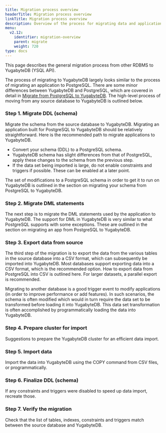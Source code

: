 ```yaml
---
title: Migration process overview
headerTitle: Migration process overview
linkTitle: Migration process overview
description: Overview of the process for migrating data and applications from other databases to YugabyteDB.
menu:
  v2.12:
    identifier: migration-overview
    parent: migrate
    weight: 720
type: docs
---
```


This page describes the general migration process from other RDBMS to YugabyteDB (YSQL API).

The process of migrating to YugabyteDB largely looks similar to the process of migrating an application to PostgreSQL. There are some minor differences between YugabyteDB and PostgreSQL, which are covered in detail in [Migrate from PostgreSQL to YugabyteDB](../migrate-from-postgresql). The high-level process of moving from any source database to YugabyteDB is outlined below.

### Step 1. Migrate DDL (schema)

Migrate the schema from the source database to YugabyteDB. Migrating an application built for PostgreSQL to YugabyteDB should be relatively straightforward. Here is the recommended path to migrate applications to YugabyteDB.
* Convert your schema (DDL) to a PostgreSQL schema.
* YugabyteDB schema has slight differences from that of PostgreSQL, apply these changes to the schema from the previous step.
* If  the data set being imported is large, do not enable constraints and triggers if possible. These can be enabled at a later point.

The set of modifications to a PostgreSQL schema in order to get it to run on YugabyteDB is outlined in the section on migrating your schema from PostgreSQL to YugabyteDB.


### Step 2. Migrate DML statements
The next step is to migrate the DML statements used by the application to YugabyteDB. The support for DML in YugabyteDB is very similar to what PostgreSQL supports with some exceptions. These are outlined in the section on migrating an app from PostgreSQL to YugabyteDB.


### Step 3. Export data from source
The third step of the migration is to export the data from the various tables in the source database into a CSV format, which can subsequently be imported into YugabyteDB. Most databases support exporting data into a CSV format, which is the recommended option. How to export data from PostgreSQL into CSV is outlined here. For larger datasets, a parallel export is recommended.

Migrating to another database is a good trigger event to modify applications (in order to improve performance or add features). In such scenarios, the schema is often modified which would in turn require the data set to be transformed before loading it into YugabyteDB. This data set transformation is often accomplished by programmatically loading the data into YugabyteDB.


### Step 4. Prepare cluster for import
Suggestions to prepare the YugabyteDB cluster for an efficient data import.


### Step 5. Import data
Import the data into YugabyteDB using the COPY command from CSV files, or programmatically.


### Step 6. Finalize DDL (schema)
If any constraints and triggers were disabled to speed up data import, recreate those.


### Step 7. Verify the migration
Check that the list of tables, indexes, constraints and triggers match between the source database and YugabyteDB.
